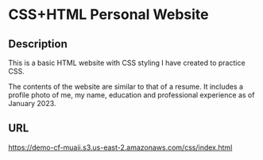 # CSS+HTML Personal Website
## Description 
This is a basic HTML website with CSS styling I have created to practice CSS. 

The contents of the website are similar to that of a resume. It includes a profile photo of me, my name, education and professional experience as of January 2023. 

## URL
https://demo-cf-muaii.s3.us-east-2.amazonaws.com/css/index.html
